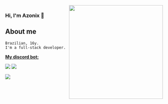 <img align="right" src="https://camo.githubusercontent.com/79ee47e7da6c637103b785175e5372fa6232340918852316ca2cbfad52d6bf1b/68747470733a2f2f36342e6d656469612e74756d626c722e636f6d2f39656337353337313938636130366136646566643936353963353031376132662f623137666630633662623766633162362d34662f733132383078313932302f386634623131366537393535326262393365383435376132323732643562373133373162643265372e67696676?raw=true" width="300"/>

### Hi, I'm Azonix 👋

## About me

<div><code align=left>Brazilian, 16y.</code></div>
<code align=left>I'm a full-stack developer.</code>

**[My discord bot;](https://discord.com/api/oauth2/authorize?client_id=836046416572055553&permissions=8&scope=bot%20applications.commands)**
 
 </p>
  <p align="left">
 <a href="https://instagram.com/9esley" target="_blank"><img src="https://img.shields.io/badge/-Instagram-%23E4405F?style=for-the-badge&logo=instagram&logoColor=white" target="_blank"></a>
 <a href="https://discord.gg/PEdUEfV46e" target="_blank"><img src="https://img.shields.io/badge/Discord-7289DA?style=for-the-badge&logo=discord&logoColor=white" target="_blank"></a> 
 </p>
 
 <a href="https://discord.com/users/789217114056949841" alt="TomG07" align="left"><img src="https://lanyard.cnrad.dev/api/789217114056949841"/></a>


